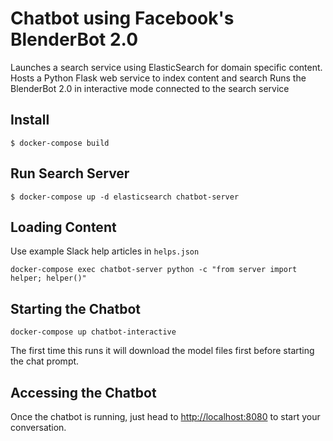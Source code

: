 # Chatbot using Facebook's BlenderBot 2.0
Launches a search service using ElasticSearch for domain specific content.
Hosts a Python Flask web service to index content and search
Runs the BlenderBot 2.0 in interactive mode connected to the search service

## Install

```
$ docker-compose build
```

## Run Search Server

```
$ docker-compose up -d elasticsearch chatbot-server
```

## Loading Content

Use example Slack help articles in `helps.json`

```
docker-compose exec chatbot-server python -c "from server import helper; helper()"
```

## Starting the Chatbot

```
docker-compose up chatbot-interactive
```

The first time this runs it will download the model files first before starting the chat prompt.

## Accessing the Chatbot

Once the chatbot is running, just head to [http://localhost:8080](http://localhost:8080) to start your conversation.
